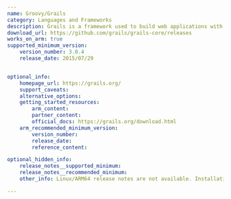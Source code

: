 ```yaml
---
name: Groovy/Grails
category: Languages and Frameworks
description: Grails is a framework used to build web applications with the Groovy programming language. The core framework is very extensible and there are numerous plugins available that provide easy integration of add-on features.
download_url: https://github.com/grails/grails-core/releases
works_on_arm: true
supported_minimum_version:
    version_number: 3.0.4
    release_date: 2015/07/29


optional_info:
    homepage_url: https://grails.org/
    support_caveats:
    alternative_options:
    getting_started_resources:
        arm_content:
        partner_content:
        official_docs: https://grails.org/download.html
    arm_recommended_minimum_version:
        version_number:
        release_date:
        reference_content:

optional_hidden_info:
    release_notes__supported_minimum:
    release_notes__recommended_minimum:
    other_info: Linux/ARM64 release notes are not available. Installation and testing are done using released source code tar.

---
```


